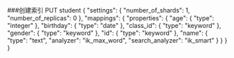 ###创建索引
PUT student
{
  "settings": {
    "number_of_shards": 1,
    "number_of_replicas": 0
  },
  "mappings": {
    "properties": {
      "age": {
        "type": "integer"
      },
      "birthday": {
        "type": "date"
      },
      "class_id": {
        "type": "keyword"
      },
      "gender": {
        "type": "keyword"
      },
      "id": {
        "type": "keyword"
      },
      "name": {
        "type": "text",
        "analyzer": "ik_max_word",
        "search_analyzer": "ik_smart"
      }
    }
  }
}
